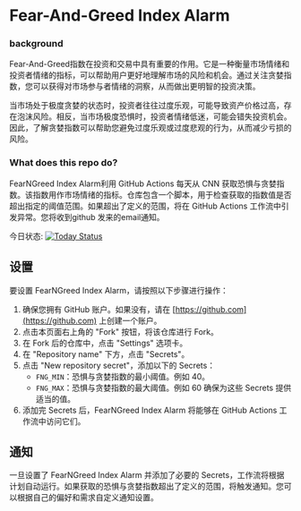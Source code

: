 # Fear-And-Greed Index Alarm

### background
Fear-And-Greed指数在投资和交易中具有重要的作用。它是一种衡量市场情绪和投资者情绪的指标，可以帮助用户更好地理解市场的风险和机会。通过关注贪婪指数，您可以获得对市场参与者情绪的洞察，从而做出更明智的投资决策。

当市场处于极度贪婪的状态时，投资者往往过度乐观，可能导致资产价格过高，存在泡沫风险。相反，当市场极度恐惧时，投资者情绪低迷，可能会错失投资机会。因此，了解贪婪指数可以帮助您避免过度乐观或过度悲观的行为，从而减少亏损的风险。

### What does this repo do?
FearNGreed Index Alarm利用 GitHub Actions 每天从 CNN 获取恐惧与贪婪指数。该指数用作市场情绪的指标。仓库包含一个脚本，用于检查获取的指数值是否超出指定的阈值范围。如果超出了定义的范围，将在 GitHub Actions 工作流中引发异常。您将收到github 发来的email通知。


今日状态: [![Today Status](https://github.com/BruceWind/fear-and-greed-index-alarm/actions/workflows/daily-cron-action.yml/badge.svg)](https://github.com/BruceWind/fear-and-greed-index-alarm/actions/workflows/daily-cron-action.yml)

## 设置

要设置 FearNGreed Index Alarm，请按照以下步骤进行操作：

1. 确保您拥有 GitHub 账户。如果没有，请在 [https://github.com](https://github.com) 上创建一个账户。
2. 点击本页面右上角的 "Fork" 按钮，将该仓库进行 Fork。
3. 在 Fork 后的仓库中，点击 "Settings" 选项卡。
4. 在 "Repository name" 下方，点击 "Secrets"。
5. 点击 "New repository secret"，添加以下的 Secrets：
   - `FNG_MIN`：恐惧与贪婪指数的最小阈值。例如 40。
   - `FNG_MAX`：恐惧与贪婪指数的最大阈值。例如 60
   确保为这些 Secrets 提供适当的值。
6. 添加完 Secrets 后，FearNGreed Index Alarm 将能够在 GitHub Actions 工作流中访问它们。

## 通知

一旦设置了 FearNGreed Index Alarm 并添加了必要的 Secrets，工作流将根据计划自动运行。如果获取的恐惧与贪婪指数超出了定义的范围，将触发通知。您可以根据自己的偏好和需求自定义通知设置。